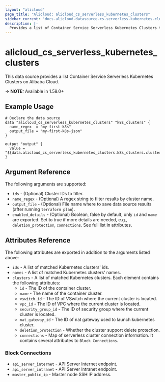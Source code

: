 ```yaml
---
layout: "alicloud"
page_title: "Alicloud: alicloud_cs_serverless_kubernetes_clusters"
sidebar_current: "docs-alicloud-datasource-cs-serverless-kubernetes-clusters"
description: |-
  Provides a list of Container Service Serverless Kubernetes Clusters to be used by the alicloud_cs_serverless_kubernetes_clusters resource.
---
```


# alicloud\_cs\_serverless\_kubernetes\_clusters

This data source provides a list Container Service Serverless Kubernetes Clusters on Alibaba Cloud.

-> **NOTE:** Available in 1.58.0+

## Example Usage

```
# Declare the data source
data "alicloud_cs_serverless_kubernetes_clusters" "k8s_clusters" {
  name_regex  = "my-first-k8s"
  output_file = "my-first-k8s-json"
}

output "output" {
  value = "${data.alicloud_cs_serverless_kubernetes_clusters.k8s_clusters.clusters}"
}
```

## Argument Reference

The following arguments are supported:

* `ids` - (Optional) Cluster IDs to filter.
* `name_regex` - (Optional) A regex string to filter results by cluster name.
* `output_file` - (Optional) File name where to save data source results (after running `terraform plan`).
* `enabled_details` - (Optional) Boolean, false by default, only `id` and `name` are exported. Set to true if more details are needed, e.g.,  `deletion_protection`, `connections`. See full list in attributes.

## Attributes Reference

The following attributes are exported in addition to the arguments listed above:

* `ids` - A list of matched Kubernetes clusters' ids.
* `names` - A list of matched Kubernetes clusters' names.
* `clusters` - A list of matched Kubernetes clusters. Each element contains the following attributes:
  * `id` - The ID of the container cluster.
  * `name` - The name of the container cluster.
  * `vswitch_id` - The ID of VSwitch where the current cluster is located.
  * `vpc_id` - The ID of VPC where the current cluster is located.
  * `security_group_id` - The ID of security group where the current cluster  is located.
  * `nat_gateway_id` - The ID of nat gateway used to launch kubernetes cluster.
  * `deletion_protection` - Whether the cluster support delete protection.  
  * `connections` - Map of serverless cluster connection information. It contains several attributes to `Block Connections`.

### Block Connections

* `api_server_internet` - API Server Internet endpoint.
* `api_server_intranet` - API Server Intranet endpoint.
* `master_public_ip` - Master node SSH IP address.
